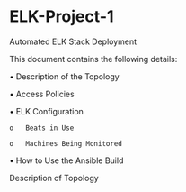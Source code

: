 # ELK-Project-1
Automated ELK Stack Deployment

This document contains the following details:

  •	Description of the Topology
  
  •	Access Policies
  
  •	ELK Configuration
  
    o	Beats in Use
    
    o	Machines Being Monitored
    
  •	How to Use the Ansible Build
  
Description of Topology
